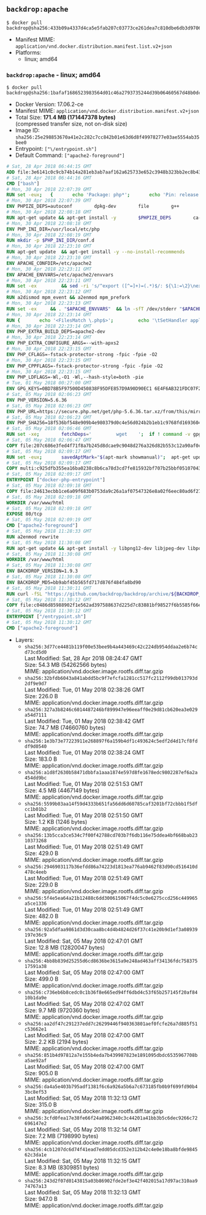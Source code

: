 ## `backdrop:apache`

```console
$ docker pull backdrop@sha256:433b09a4337d4ca5e5fab207c03773ce261dea7c810dbe6db3d9706d31d011ee
```

-	Manifest MIME: `application/vnd.docker.distribution.manifest.list.v2+json`
-	Platforms:
	-	linux; amd64

### `backdrop:apache` - linux; amd64

```console
$ docker pull backdrop@sha256:1bafaf1686523983564d01c46a2793735244d39b06460567d48b0dc5502b2650
```

-	Docker Version: 17.06.2-ce
-	Manifest MIME: `application/vnd.docker.distribution.manifest.v2+json`
-	Total Size: **171.4 MB (171447378 bytes)**  
	(compressed transfer size, not on-disk size)
-	Image ID: `sha256:25e298853670a41e2c282c7cc842b01e63d6d8f49978277e03ae5554ab35bee0`
-	Entrypoint: `["\/entrypoint.sh"]`
-	Default Command: `["apache2-foreground"]`

```dockerfile
# Sat, 28 Apr 2018 06:44:15 GMT
ADD file:3e6141c0c9cb74b14a281eb3ab7aaf162a625733e652c3948b323bb2ec8b4343 in / 
# Sat, 28 Apr 2018 06:44:16 GMT
CMD ["bash"]
# Mon, 30 Apr 2018 22:07:39 GMT
RUN set -eux; 	{ 		echo 'Package: php*'; 		echo 'Pin: release *'; 		echo 'Pin-Priority: -1'; 	} > /etc/apt/preferences.d/no-debian-php
# Mon, 30 Apr 2018 22:07:39 GMT
ENV PHPIZE_DEPS=autoconf 		dpkg-dev 		file 		g++ 		gcc 		libc-dev 		make 		pkg-config 		re2c
# Mon, 30 Apr 2018 22:08:18 GMT
RUN apt-get update && apt-get install -y 		$PHPIZE_DEPS 		ca-certificates 		curl 		xz-utils 	--no-install-recommends && rm -r /var/lib/apt/lists/*
# Mon, 30 Apr 2018 22:08:18 GMT
ENV PHP_INI_DIR=/usr/local/etc/php
# Mon, 30 Apr 2018 22:08:19 GMT
RUN mkdir -p $PHP_INI_DIR/conf.d
# Mon, 30 Apr 2018 22:23:10 GMT
RUN apt-get update 	&& apt-get install -y --no-install-recommends 		apache2 	&& rm -rf /var/lib/apt/lists/*
# Mon, 30 Apr 2018 22:23:10 GMT
ENV APACHE_CONFDIR=/etc/apache2
# Mon, 30 Apr 2018 22:23:11 GMT
ENV APACHE_ENVVARS=/etc/apache2/envvars
# Mon, 30 Apr 2018 22:23:11 GMT
RUN set -ex 		&& sed -ri 's/^export ([^=]+)=(.*)$/: ${\1:=\2}\nexport \1/' "$APACHE_ENVVARS" 		&& . "$APACHE_ENVVARS" 	&& for dir in 		"$APACHE_LOCK_DIR" 		"$APACHE_RUN_DIR" 		"$APACHE_LOG_DIR" 		/var/www/html 	; do 		rm -rvf "$dir" 		&& mkdir -p "$dir" 		&& chown -R "$APACHE_RUN_USER:$APACHE_RUN_GROUP" "$dir"; 	done
# Mon, 30 Apr 2018 22:23:12 GMT
RUN a2dismod mpm_event && a2enmod mpm_prefork
# Mon, 30 Apr 2018 22:23:13 GMT
RUN set -ex 	&& . "$APACHE_ENVVARS" 	&& ln -sfT /dev/stderr "$APACHE_LOG_DIR/error.log" 	&& ln -sfT /dev/stdout "$APACHE_LOG_DIR/access.log" 	&& ln -sfT /dev/stdout "$APACHE_LOG_DIR/other_vhosts_access.log"
# Mon, 30 Apr 2018 22:23:14 GMT
RUN { 		echo '<FilesMatch \.php$>'; 		echo '\tSetHandler application/x-httpd-php'; 		echo '</FilesMatch>'; 		echo; 		echo 'DirectoryIndex disabled'; 		echo 'DirectoryIndex index.php index.html'; 		echo; 		echo '<Directory /var/www/>'; 		echo '\tOptions -Indexes'; 		echo '\tAllowOverride All'; 		echo '</Directory>'; 	} | tee "$APACHE_CONFDIR/conf-available/docker-php.conf" 	&& a2enconf docker-php
# Mon, 30 Apr 2018 22:23:14 GMT
ENV PHP_EXTRA_BUILD_DEPS=apache2-dev
# Mon, 30 Apr 2018 22:23:14 GMT
ENV PHP_EXTRA_CONFIGURE_ARGS=--with-apxs2
# Mon, 30 Apr 2018 22:23:15 GMT
ENV PHP_CFLAGS=-fstack-protector-strong -fpic -fpie -O2
# Mon, 30 Apr 2018 22:23:15 GMT
ENV PHP_CPPFLAGS=-fstack-protector-strong -fpic -fpie -O2
# Mon, 30 Apr 2018 22:23:15 GMT
ENV PHP_LDFLAGS=-Wl,-O1 -Wl,--hash-style=both -pie
# Tue, 01 May 2018 00:27:00 GMT
ENV GPG_KEYS=0BD78B5F97500D450838F95DFE857D9A90D90EC1 6E4F6AB321FDC07F2C332E3AC2BF0BC433CFC8B3
# Sat, 05 May 2018 02:06:23 GMT
ENV PHP_VERSION=5.6.36
# Sat, 05 May 2018 02:06:23 GMT
ENV PHP_URL=https://secure.php.net/get/php-5.6.36.tar.xz/from/this/mirror PHP_ASC_URL=https://secure.php.net/get/php-5.6.36.tar.xz.asc/from/this/mirror
# Sat, 05 May 2018 02:06:23 GMT
ENV PHP_SHA256=18f536bf548e909b4e980379d0c4e56d024b2b1eb1c9768fd169360491f1d6dd PHP_MD5=
# Sat, 05 May 2018 02:06:46 GMT
RUN set -xe; 		fetchDeps=' 		wget 	'; 	if ! command -v gpg > /dev/null; then 		fetchDeps="$fetchDeps 			dirmngr 			gnupg 		"; 	fi; 	apt-get update; 	apt-get install -y --no-install-recommends $fetchDeps; 	rm -rf /var/lib/apt/lists/*; 		mkdir -p /usr/src; 	cd /usr/src; 		wget -O php.tar.xz "$PHP_URL"; 		if [ -n "$PHP_SHA256" ]; then 		echo "$PHP_SHA256 *php.tar.xz" | sha256sum -c -; 	fi; 	if [ -n "$PHP_MD5" ]; then 		echo "$PHP_MD5 *php.tar.xz" | md5sum -c -; 	fi; 		if [ -n "$PHP_ASC_URL" ]; then 		wget -O php.tar.xz.asc "$PHP_ASC_URL"; 		export GNUPGHOME="$(mktemp -d)"; 		for key in $GPG_KEYS; do 			gpg --keyserver ha.pool.sks-keyservers.net --recv-keys "$key"; 		done; 		gpg --batch --verify php.tar.xz.asc php.tar.xz; 		rm -rf "$GNUPGHOME"; 	fi; 		apt-get purge -y --auto-remove -o APT::AutoRemove::RecommendsImportant=false $fetchDeps
# Sat, 05 May 2018 02:06:47 GMT
COPY file:207c686e3fed4f71f8a7b245d8dcae9c9048d276a326d82b553c12a90af0c0ca in /usr/local/bin/ 
# Sat, 05 May 2018 02:09:17 GMT
RUN set -eux; 		savedAptMark="$(apt-mark showmanual)"; 	apt-get update; 	apt-get install -y --no-install-recommends 		libcurl4-openssl-dev 		libedit-dev 		libsqlite3-dev 		libssl-dev 		libxml2-dev 		zlib1g-dev 		${PHP_EXTRA_BUILD_DEPS:-} 	; 	rm -rf /var/lib/apt/lists/*; 		export 		CFLAGS="$PHP_CFLAGS" 		CPPFLAGS="$PHP_CPPFLAGS" 		LDFLAGS="$PHP_LDFLAGS" 	; 	docker-php-source extract; 	cd /usr/src/php; 	gnuArch="$(dpkg-architecture --query DEB_BUILD_GNU_TYPE)"; 	debMultiarch="$(dpkg-architecture --query DEB_BUILD_MULTIARCH)"; 	if [ ! -d /usr/include/curl ]; then 		ln -sT "/usr/include/$debMultiarch/curl" /usr/local/include/curl; 	fi; 	./configure 		--build="$gnuArch" 		--with-config-file-path="$PHP_INI_DIR" 		--with-config-file-scan-dir="$PHP_INI_DIR/conf.d" 				--enable-option-checking=fatal 				--disable-cgi 				--with-mhash 				--enable-ftp 		--enable-mbstring 		--enable-mysqlnd 				--with-curl 		--with-libedit 		--with-openssl 		--with-zlib 				$(test "$gnuArch" = 's390x-linux-gnu' && echo '--without-pcre-jit') 		--with-libdir="lib/$debMultiarch" 				${PHP_EXTRA_CONFIGURE_ARGS:-} 	; 	make -j "$(nproc)"; 	make install; 	find /usr/local/bin /usr/local/sbin -type f -executable -exec strip --strip-all '{}' + || true; 	make clean; 	cd /; 	docker-php-source delete; 		apt-mark auto '.*' > /dev/null; 	[ -z "$savedAptMark" ] || apt-mark manual $savedAptMark; 	find /usr/local -type f -executable -exec ldd '{}' ';' 		| awk '/=>/ { print $(NF-1) }' 		| sort -u 		| xargs -r dpkg-query --search 		| cut -d: -f1 		| sort -u 		| xargs -r apt-mark manual 	; 	apt-get purge -y --auto-remove -o APT::AutoRemove::RecommendsImportant=false; 		php --version; 		pecl update-channels; 	rm -rf /tmp/pear ~/.pearrc
# Sat, 05 May 2018 02:09:17 GMT
COPY multi:c925dfb355ea16ba0238c8b6ca78d3cd7fe815932bf707b25bbf051070430157 in /usr/local/bin/ 
# Sat, 05 May 2018 02:09:17 GMT
ENTRYPOINT ["docker-php-entrypoint"]
# Sat, 05 May 2018 02:09:18 GMT
COPY file:24613ecbb1ce6a09f683b0753da9c26a1af07547326e8a02f6eec80ad6f2774a in /usr/local/bin/ 
# Sat, 05 May 2018 02:09:18 GMT
WORKDIR /var/www/html
# Sat, 05 May 2018 02:09:18 GMT
EXPOSE 80/tcp
# Sat, 05 May 2018 02:09:19 GMT
CMD ["apache2-foreground"]
# Sat, 05 May 2018 11:28:33 GMT
RUN a2enmod rewrite
# Sat, 05 May 2018 11:30:08 GMT
RUN apt-get update && apt-get install -y libpng12-dev libjpeg-dev libpq-dev 	&& rm -rf /var/lib/apt/lists/* 	&& docker-php-ext-configure gd --with-png-dir=/usr --with-jpeg-dir=/usr 	&& docker-php-ext-install gd mbstring pdo pdo_mysql pdo_pgsql zip
# Sat, 05 May 2018 11:30:08 GMT
WORKDIR /var/www/html
# Sat, 05 May 2018 11:30:08 GMT
ENV BACKDROP_VERSION=1.9.3
# Sat, 05 May 2018 11:30:08 GMT
ENV BACKDROP_MD5=bb9abf45b565fd717d876f484fa8bd90
# Sat, 05 May 2018 11:30:11 GMT
RUN curl -fSL "https://github.com/backdrop/backdrop/archive/${BACKDROP_VERSION}.tar.gz" -o backdrop.tar.gz   && echo "${BACKDROP_MD5} *backdrop.tar.gz" | md5sum -c -   && tar -xz --strip-components=1 -f backdrop.tar.gz   && rm backdrop.tar.gz   && chown -R www-data:www-data sites
# Sat, 05 May 2018 11:30:12 GMT
COPY file:c0486d85988902f1e562ad397588637d225d7c83881bf98527f6b5585f66ee13 in /entrypoint.sh 
# Sat, 05 May 2018 11:30:12 GMT
ENTRYPOINT ["/entrypoint.sh"]
# Sat, 05 May 2018 11:30:12 GMT
CMD ["apache2-foreground"]
```

-	Layers:
	-	`sha256:3d77ce4481b119f00e53bee9b4a443469c42c224db954ddaa2e6b74cd73cd5d0`  
		Last Modified: Sat, 28 Apr 2018 08:24:47 GMT  
		Size: 54.3 MB (54262566 bytes)  
		MIME: application/vnd.docker.image.rootfs.diff.tar.gzip
	-	`sha256:32bfdb6043a841abdd5bc9f7efcfa1281cc517fc2112f99db013793d2df9e9d7`  
		Last Modified: Tue, 01 May 2018 02:38:26 GMT  
		Size: 226.0 B  
		MIME: application/vnd.docker.image.rootfs.diff.tar.gzip
	-	`sha256:327a3b8246c6014487246bf899947e96eeaff0e29d81cb620ea3e029a54d7111`  
		Last Modified: Tue, 01 May 2018 02:38:42 GMT  
		Size: 74.7 MB (74660760 bytes)  
		MIME: application/vnd.docker.image.rootfs.diff.tar.gzip
	-	`sha256:1e3b73e77223911e268897f6a159b4df1c493624c5edf2d4d17cf8fddf9d0540`  
		Last Modified: Tue, 01 May 2018 02:38:24 GMT  
		Size: 183.0 B  
		MIME: application/vnd.docker.image.rootfs.diff.tar.gzip
	-	`sha256:a1d8f2630b58471dbbfa1aaa1874e597d8fe1678edc9802287ef6a2a454dd9bc`  
		Last Modified: Tue, 01 May 2018 02:51:53 GMT  
		Size: 4.5 MB (4467149 bytes)  
		MIME: application/vnd.docker.image.rootfs.diff.tar.gzip
	-	`sha256:5599b03aa14f59d4333b651fa56dd6d60785caf3201bf72cbbb1f5dfcc1b01b2`  
		Last Modified: Tue, 01 May 2018 02:51:50 GMT  
		Size: 1.2 KB (1246 bytes)  
		MIME: application/vnd.docker.image.rootfs.diff.tar.gzip
	-	`sha256:13b5cca3ce534c7f00f42788cd703b7f6db116e75ddea4bf668bab2310373268`  
		Last Modified: Tue, 01 May 2018 02:51:49 GMT  
		Size: 429.0 B  
		MIME: application/vnd.docker.image.rootfs.diff.tar.gzip
	-	`sha256:2946903117b36efdd86a74223d1813ea776ab9462f83d90cd516410d478c4eeb`  
		Last Modified: Tue, 01 May 2018 02:51:49 GMT  
		Size: 229.0 B  
		MIME: application/vnd.docker.image.rootfs.diff.tar.gzip
	-	`sha256:5f4e5ea64a21b12488c6dd300615067f4dc5c0e6275ccd256c449965a5ce1336`  
		Last Modified: Tue, 01 May 2018 02:51:49 GMT  
		Size: 482.0 B  
		MIME: application/vnd.docker.image.rootfs.diff.tar.gzip
	-	`sha256:92a5dfaa9861d3d30caa8bc4d4b4824d26f37c41e20b9d1ef3a08939197e36c9`  
		Last Modified: Sat, 05 May 2018 02:47:01 GMT  
		Size: 12.8 MB (12820047 bytes)  
		MIME: application/vnd.docker.image.rootfs.diff.tar.gzip
	-	`sha256:4bb8b839d25255d6cd8636be3615a9e248ad463aff34136fdc75837517591a38`  
		Last Modified: Sat, 05 May 2018 02:47:00 GMT  
		Size: 499.0 B  
		MIME: application/vnd.docker.image.rootfs.diff.tar.gzip
	-	`sha256:c736eb6b8cedc0c1b36f8e665ed94ff6dbd4c53f65b257145f20af8410b1da9e`  
		Last Modified: Sat, 05 May 2018 02:47:02 GMT  
		Size: 9.7 MB (9720360 bytes)  
		MIME: application/vnd.docker.image.rootfs.diff.tar.gzip
	-	`sha256:aa2df47c291237edd7c26299446f940363801aef0fcfe26a7d885f51c53662e1`  
		Last Modified: Sat, 05 May 2018 02:47:00 GMT  
		Size: 2.2 KB (2194 bytes)  
		MIME: application/vnd.docker.image.rootfs.diff.tar.gzip
	-	`sha256:851b4d97812a7e155b4eda7b439987823e1891095dbdc6535967708ba5ae92af`  
		Last Modified: Sat, 05 May 2018 02:47:00 GMT  
		Size: 905.0 B  
		MIME: application/vnd.docker.image.rootfs.diff.tar.gzip
	-	`sha256:da4a5e403b795adf1381f6c6a926a5b6a7c673185fb0b9f699fd90b43bc8ef53`  
		Last Modified: Sat, 05 May 2018 11:32:13 GMT  
		Size: 315.0 B  
		MIME: application/vnd.docker.image.rootfs.diff.tar.gzip
	-	`sha256:3cfd0fea17e38fe66f24a8962340c3c44201a41bb3b5c6dec9266c72696147e2`  
		Last Modified: Sat, 05 May 2018 11:32:14 GMT  
		Size: 7.2 MB (7198990 bytes)  
		MIME: application/vnd.docker.image.rootfs.diff.tar.gzip
	-	`sha256:4cb1207dc6d74f41ead7edd05dcd352e312b42c4e0e18ba8bfde984562c3da1e`  
		Last Modified: Sat, 05 May 2018 11:32:15 GMT  
		Size: 8.3 MB (8309851 bytes)  
		MIME: application/vnd.docker.image.rootfs.diff.tar.gzip
	-	`sha256:243d2f07d0143815a03b86902fde2ef3e42f402015a17d97ac310aa974767a13`  
		Last Modified: Sat, 05 May 2018 11:32:13 GMT  
		Size: 947.0 B  
		MIME: application/vnd.docker.image.rootfs.diff.tar.gzip
